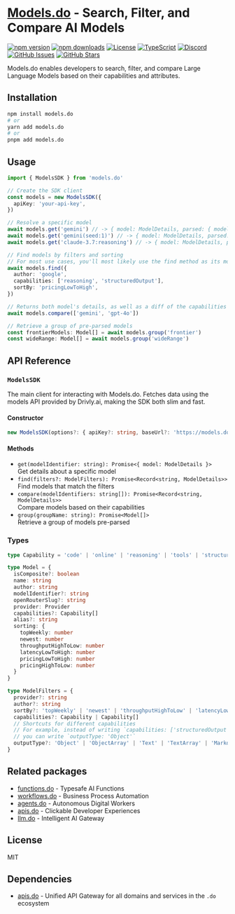 # [Models.do](https://models.do) - Search, Filter, and Compare AI Models

[![npm version](https://img.shields.io/npm/v/models.do.svg)](https://www.npmjs.com/package/models.do)
[![npm downloads](https://img.shields.io/npm/dm/models.do.svg)](https://www.npmjs.com/package/models.do)
[![License](https://img.shields.io/npm/l/models.do.svg)](https://github.com/drivly/ai/blob/main/LICENSE)
[![TypeScript](https://img.shields.io/badge/TypeScript-4.9%2B-blue)](https://www.typescriptlang.org/)
[![Discord](https://img.shields.io/badge/Discord-Join%20Chat-7289da?logo=discord&logoColor=white)](https://discord.gg/tafnNeUQdm)
[![GitHub Issues](https://img.shields.io/github/issues/drivly/ai.svg)](https://github.com/drivly/ai/issues)
[![GitHub Stars](https://img.shields.io/github/stars/drivly/ai.svg)](https://github.com/drivly/ai)

Models.do enables developers to search, filter, and compare Large Language Models based on their capabilities and attributes.

## Installation

```bash
npm install models.do
# or
yarn add models.do
# or
pnpm add models.do
```

## Usage

```typescript
import { ModelsSDK } from 'models.do'

// Create the SDK client
const models = new ModelsSDK({
  apiKey: 'your-api-key',
})

// Resolve a specific model
await models.get('gemini') // -> { model: ModelDetails, parsed: { model: 'gemini' } }
await models.get('gemini(seed:1)') // -> { model: ModelDetails, parsed: { model: 'gemini', systemConfig: { seed: 1 } } }
await models.get('claude-3.7:reasoning') // -> { model: ModelDetails, parsed: { model: 'claude', capabilities: ['reasoning'] } }

// Find models by filters and sorting
// For most use cases, you'll most likely use the find method as its more flexible
await models.find({
  author: 'google',
  capabilities: ['reasoning', 'structuredOutput'],
  sortBy: 'pricingLowToHigh',
})

// Returns both model's details, as well as a diff of the capabilities and attributes
await models.compare(['gemini', 'gpt-4o'])

// Retrieve a group of pre-parsed models
const frontierModels: Model[] = await models.group('frontier')
const wideRange: Model[] = await models.group('wideRange')
```

## API Reference

### `ModelsSDK`

The main client for interacting with Models.do. Fetches data using the models API provided by Drivly.ai, making the SDK both slim and fast.

#### Constructor

```typescript
new ModelsSDK(options?: { apiKey?: string, baseUrl?: 'https://models.do' | string })
```

#### Methods

- `get(modelIdentifier: string): Promise<{ model: ModelDetails }>`  
  Get details about a specific model
- `find(filters?: ModelFilters): Promise<Record<string, ModelDetails>>`  
  Find models that match the filters
- `compare(modelIdentifiers: string[]): Promise<Record<string, ModelDetails>>`  
  Compare models based on their capabilities
- `group(groupName: string): Promise<Model[]>`  
  Retrieve a group of models pre-parsed

### Types

```typescript
type Capability = 'code' | 'online' | 'reasoning' | 'tools' | 'structuredOutput' | 'responseFormat'

type Model = {
  isComposite?: boolean
  name: string
  author: string
  modelIdentifier?: string
  openRouterSlug?: string
  provider: Provider
  capabilities?: Capability[]
  alias?: string
  sorting: {
    topWeekly: number
    newest: number
    throughputHighToLow: number
    latencyLowToHigh: number
    pricingLowToHigh: number
    pricingHighToLow: number
  }
}

type ModelFilters = {
  provider?: string
  author?: string
  sortBy?: 'topWeekly' | 'newest' | 'throughputHighToLow' | 'latencyLowToHigh' | 'pricingLowToHigh' | 'pricingHighToLow'
  capabilities?: Capability | Capability[]
  // Shortcuts for different capabilities
  // For example, instead of writing `capabilities: ['structuredOutput', 'tools']`
  // you can write `outputType: 'Object'`
  outputType?: 'Object' | 'ObjectArray' | 'Text' | 'TextArray' | 'Markdown' | 'Code'
}
```

## Related packages

- [functions.do](https://functions.do) - Typesafe AI Functions
- [workflows.do](https://workflows.do) - Business Process Automation
- [agents.do](https://agents.do) - Autonomous Digital Workers
- [apis.do](https://apis.do) - Clickable Developer Experiences
- [llm.do](https://llm.do) - Intelligent AI Gateway

## License

MIT

## Dependencies

- [apis.do](https://www.npmjs.com/package/apis.do) - Unified API Gateway for all domains and services in the `.do` ecosystem
